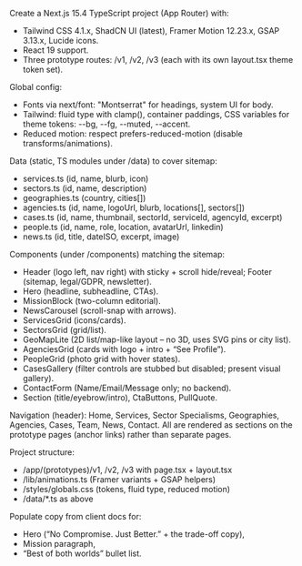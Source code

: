 Create a Next.js 15.4 TypeScript project (App Router) with:
- Tailwind CSS 4.1.x, ShadCN UI (latest), Framer Motion 12.23.x, GSAP 3.13.x, Lucide icons.
- React 19 support.
- Three prototype routes: /v1, /v2, /v3 (each with its own layout.tsx theme token set).

Global config:
- Fonts via next/font: "Montserrat" for headings, system UI for body.
- Tailwind: fluid type with clamp(), container paddings, CSS variables for theme tokens: --bg, --fg, --muted, --accent.
- Reduced motion: respect prefers-reduced-motion (disable transforms/animations).

Data (static, TS modules under /data) to cover sitemap:
- services.ts (id, name, blurb, icon)
- sectors.ts (id, name, description)
- geographies.ts (country, cities[])
- agencies.ts (id, name, logoUrl, blurb, locations[], sectors[])
- cases.ts (id, name, thumbnail, sectorId, serviceId, agencyId, excerpt)
- people.ts (id, name, role, location, avatarUrl, linkedin)
- news.ts (id, title, dateISO, excerpt, image)

Components (under /components) matching the sitemap:
- Header (logo left, nav right) with sticky + scroll hide/reveal; Footer (sitemap, legal/GDPR, newsletter).
- Hero (headline, subheadline, CTAs).
- MissionBlock (two-column editorial).
- NewsCarousel (scroll-snap with arrows).
- ServicesGrid (icons/cards).
- SectorsGrid (grid/list).
- GeoMapLite (2D list/map-like layout – no 3D, uses SVG pins or city list).
- AgenciesGrid (cards with logo + intro + “See Profile”).
- PeopleGrid (photo grid with hover states).
- CasesGallery (filter controls are stubbed but disabled; present visual gallery).
- ContactForm (Name/Email/Message only; no backend).
- Section (title/eyebrow/intro), CtaButtons, PullQuote.

Navigation (header):
Home, Services, Sector Specialisms, Geographies, Agencies, Cases, Team, News, Contact.
All are rendered as sections on the prototype pages (anchor links) rather than separate pages.

Project structure:
- /app/(prototypes)/v1, /v2, /v3 with page.tsx + layout.tsx
- /lib/animations.ts (Framer variants + GSAP helpers)
- /styles/globals.css (tokens, fluid type, reduced motion)
- /data/*.ts as above

Populate copy from client docs for:
- Hero (“No Compromise. Just Better.” + the trade-off copy),
- Mission paragraph,
- “Best of both worlds” bullet list.
